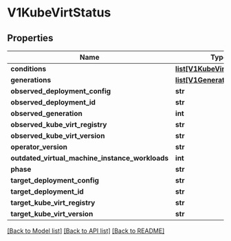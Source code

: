 # V1KubeVirtStatus

## Properties
Name | Type | Description | Notes
------------ | ------------- | ------------- | -------------
**conditions** | [**list[V1KubeVirtCondition]**](V1KubeVirtCondition.md) |  | [optional] 
**generations** | [**list[V1GenerationStatus]**](V1GenerationStatus.md) |  | [optional] 
**observed_deployment_config** | **str** |  | [optional] 
**observed_deployment_id** | **str** |  | [optional] 
**observed_generation** | **int** |  | [optional] 
**observed_kube_virt_registry** | **str** |  | [optional] 
**observed_kube_virt_version** | **str** |  | [optional] 
**operator_version** | **str** |  | [optional] 
**outdated_virtual_machine_instance_workloads** | **int** |  | [optional] 
**phase** | **str** |  | [optional] 
**target_deployment_config** | **str** |  | [optional] 
**target_deployment_id** | **str** |  | [optional] 
**target_kube_virt_registry** | **str** |  | [optional] 
**target_kube_virt_version** | **str** |  | [optional] 

[[Back to Model list]](../README.md#documentation-for-models) [[Back to API list]](../README.md#documentation-for-api-endpoints) [[Back to README]](../README.md)



